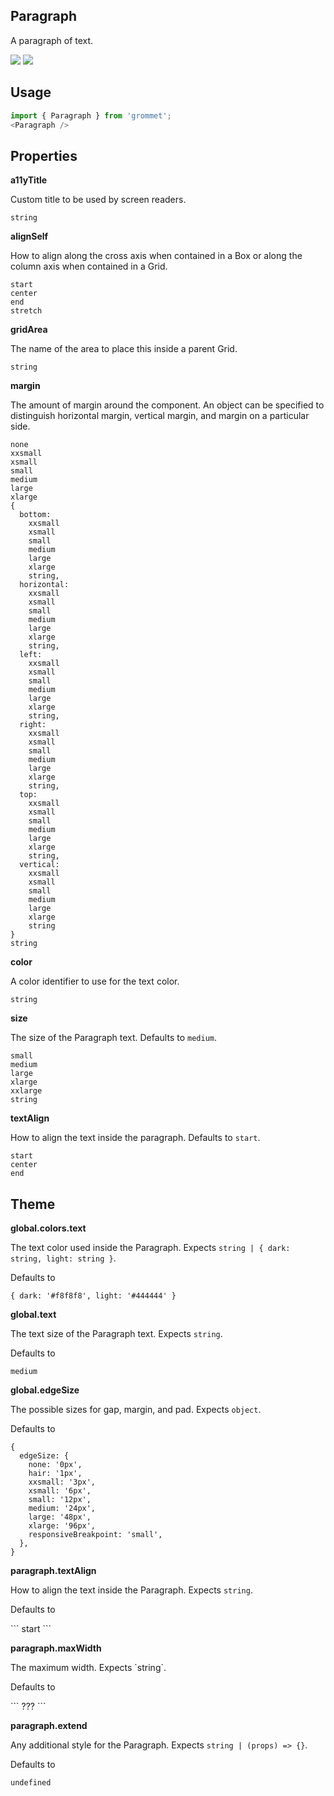 ## Paragraph
A paragraph of text.

[![](https://cdn-images-1.medium.com/fit/c/120/120/1*TD1P0HtIH9zF0UEH28zYtw.png)](https://storybook.grommet.io/?selectedKind=Paragraph&full=0&addons=0&stories=1&panelRight=0) [![](https://codesandbox.io/static/img/play-codesandbox.svg)](https://codesandbox.io/s/github/grommet/grommet-sandbox?initialpath=paragraph&module=%2Fsrc%2FParagraph.js)
## Usage

```javascript
import { Paragraph } from 'grommet';
<Paragraph />
```

## Properties

**a11yTitle**

Custom title to be used by screen readers.

```
string
```

**alignSelf**

How to align along the cross axis when contained in
      a Box or along the column axis when contained in a Grid.

```
start
center
end
stretch
```

**gridArea**

The name of the area to place
    this inside a parent Grid.

```
string
```

**margin**

The amount of margin around the component. An object can
      be specified to distinguish horizontal margin, vertical margin, and
      margin on a particular side.

```
none
xxsmall
xsmall
small
medium
large
xlarge
{
  bottom: 
    xxsmall
    xsmall
    small
    medium
    large
    xlarge
    string,
  horizontal: 
    xxsmall
    xsmall
    small
    medium
    large
    xlarge
    string,
  left: 
    xxsmall
    xsmall
    small
    medium
    large
    xlarge
    string,
  right: 
    xxsmall
    xsmall
    small
    medium
    large
    xlarge
    string,
  top: 
    xxsmall
    xsmall
    small
    medium
    large
    xlarge
    string,
  vertical: 
    xxsmall
    xsmall
    small
    medium
    large
    xlarge
    string
}
string
```

**color**

A color identifier to use for the text color.

```
string
```

**size**

The size of the Paragraph text. Defaults to `medium`.

```
small
medium
large
xlarge
xxlarge
string
```

**textAlign**

How to align the text inside the paragraph. Defaults to `start`.

```
start
center
end
```
  
## Theme
  
**global.colors.text**

The text color used inside the Paragraph. Expects `string | { dark: string, light: string }`.

Defaults to

```
{ dark: '#f8f8f8', light: '#444444' }
```

**global.text**

The text size of the Paragraph text. Expects `string`.

Defaults to

```
medium
```

**global.edgeSize**

The possible sizes for gap, margin, and pad. Expects `object`.

Defaults to

```
{
  edgeSize: {
    none: '0px',
    hair: '1px',
    xxsmall: '3px',
    xsmall: '6px',
    small: '12px',
    medium: '24px',
    large: '48px',
    xlarge: '96px',
    responsiveBreakpoint: 'small',
  },
}
```

**paragraph.textAlign**

How to align the text inside the Paragraph. Expects `string`.

Defaults to

\`\`\`
start
\`\`\`

**paragraph.maxWidth**

The maximum width. Expects \`string\`.

Defaults to

\`\`\`
???
\`\`\`

**paragraph.extend**

Any additional style for the Paragraph. Expects `string | (props) => {}`.

Defaults to

```
undefined
```

